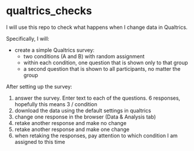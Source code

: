 # qualtrics_checks


I will use this repo to check what happens when I change data in Qualtrics.

Specifically, I will:

- create a simple Qualtrics survey:
  - two conditions (A and B) with random assignment
  - within each condition, one question that is shown only to that group
  - a second question that is shown to all participants, no matter the group

After setting up the survey:

1. answer the survey. Enter text to each of the questions. 6 responses, hopefully this means 3 / condition
2. download the data using the default settings in qualtrics
3. change one response in the browser (Data & Analysis tab)
4. retake another response and make no change
5. retake another response and make one change
6. when retaking the responses, pay attention to which condition I am assigned to this time


